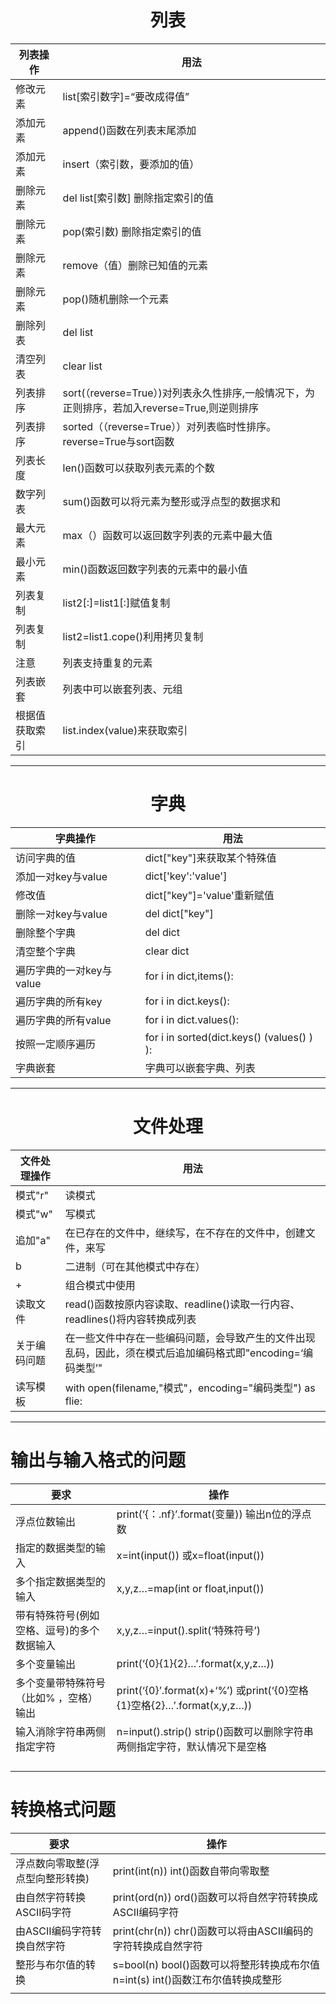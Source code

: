 # <center>列表

| 列表操作 | 用法                                                                                         |
| -------- | -------------------------------------------------------------------------------------------- |
| 修改元素 | list[索引数字]=“要改成得值”                                                                  |
| 添加元素 | append()函数在列表末尾添加                                                                   |
| 添加元素 | insert（索引数，要添加的值）                                                                 |
| 删除元素 | del list[索引数] 删除指定索引的值                                                            |
| 删除元素 | pop(索引数) 删除指定索引的值                                                                 |
| 删除元素 | remove（值）删除已知值的元素                                                                 |
| 删除元素 | pop()随机删除一个元素                                                                        |
| 删除列表 | del list                                                                                     |
| 清空列表 | clear list                                                                                   |
| 列表排序 | sort(（reverse=True）)对列表永久性排序,一般情况下，为正则排序，若加入reverse=True,则逆则排序 |
| 列表排序 | sorted（（reverse=True））对列表临时性排序。reverse=True与sort函数                           |
| 列表长度 | len()函数可以获取列表元素的个数                                                              |
| 数字列表 | sum()函数可以将元素为整形或浮点型的数据求和                                                  |
| 最大元素 | max（）函数可以返回数字列表的元素中最大值                                                    |
| 最小元素 | min()函数返回数字列表的元素中的最小值                                                        |
| 列表复制 | list2[:]=list1[:]赋值复制                                                                    |
| 列表复制 | list2=list1.cope()利用拷贝复制                                                               |
| 注意     | 列表支持重复的元素                                                                           |
| 列表嵌套 | 列表中可以嵌套列表、元组                                                                     |
| 根据值获取索引         |list.index(value)来获取索引                                                                                              |
---
# <center>字典

| 字典操作                 | 用法                                       |
| ------------------------ | ------------------------------------------ |
| 访问字典的值             | dict["key"]来获取某个特殊值                |
| 添加一对key与value       | dict['key':'value']                        |
| 修改值                   | dict["key"]='value'重新赋值                |
| 删除一对key与value       | del dict["key"]                            |
| 删除整个字典             | del dict                                   |
| 清空整个字典             | clear dict                                 |
| 遍历字典的一对key与value | for i in dict,items():                     |
| 遍历字典的所有key        | for i in dict.keys():                      |
| 遍历字典的所有value      | for i in dict.values():                    |
| 按照一定顺序遍历         | for i in sorted(dict.keys() (values() ) ): |
| 字典嵌套                 | 字典可以嵌套字典、列表                     |

---
# <center>文件处理
| 文件处理操作 |  用法 |
|----|----|
|模式"r"|读模式|
|模式"w"|写模式|
|追加"a"|在已存在的文件中，继续写，在不存在的文件中，创建文件，来写|
|b|二进制（可在其他模式中存在）|
|+|组合模式中使用|
|读取文件|read()函数按原内容读取、readline()读取一行内容、readlines()将内容转换成列表|
|关于编码问题|在一些文件中存在一些编码问题，会导致产生的文件出现乱码，因此，须在模式后追加编码格式即"encoding=‘编码类型’"|
|读写模板|with open(filename,"模式"，encoding="编码类型") as flie:|
---

# 输出与输入格式的问题

| 要求                                       | 操作                                                         |
| ------------------------------------------ | ------------------------------------------------------------ |
| 浮点位数输出                               | print(‘{：.nf}’.format(变量))      输出n位的浮点数           |
| 指定的数据类型的输入                       | x=int(input()) 或x=float(input())                            |
| 多个指定数据类型的输入                     | x,y,z…=map(int or float,input())                             |
| 带有特殊符号(例如空格、逗号)的多个数据输入 | x,y,z…=input().split(‘特殊符号’)                             |
| 多个变量输出                               | print(‘{0}{1}{2}…’.format(x,y,z…))                           |
| 多个变量带特殊符号（比如% ，空格）输出     | print(‘{0}’.format(x)+‘%’) 或print(‘{0}空格{1}空格{2}…’.format(x,y,z…)) |
| 输入消除字符串两侧指定字符                 | n=input().strip()   strip()函数可以删除字符串两侧指定字符，默认情况下是空格 |
|                                            |                                                              |
|                                            |                                                              |
|                                            |                                                              |
|                                            |                                                              |

# 转换格式问题

| 要求                             | 操作                                                         |
| -------------------------------- | ------------------------------------------------------------ |
| 浮点数向零取整(浮点型向整形转换) | print(int(n))    int()函数自带向零取整                       |
| 由自然字符转换ASCII码字符        | print(ord(n))   ord()函数可以将自然字符转换成ASCII编码字符   |
| 由ASCII编码字符转换自然字符      | print(chr(n))  chr()函数可以将由ASCII编码的字符转换成自然字符 |
| 整形与布尔值的转换               | s=bool(n)  bool()函数可以将整形转换成布尔值   n=int(s)    int()函数江布尔值转换成整形 |
|                                  |                                                              |

